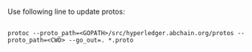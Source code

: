 Use following line to update protos:
```

protoc --proto_path=<GOPATH>/src/hyperledger.abchain.org/protos --proto_path=<CWD> --go_out=. *.proto

```
